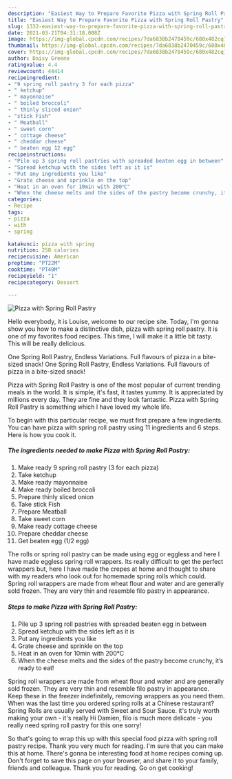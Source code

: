 ```yaml
---
description: "Easiest Way to Prepare Favorite Pizza with Spring Roll Pastry"
title: "Easiest Way to Prepare Favorite Pizza with Spring Roll Pastry"
slug: 1332-easiest-way-to-prepare-favorite-pizza-with-spring-roll-pastry
date: 2021-03-21T04:31:18.008Z
image: https://img-global.cpcdn.com/recipes/7da6838b2470459c/680x482cq70/pizza-with-spring-roll-pastry-recipe-main-photo.jpg
thumbnail: https://img-global.cpcdn.com/recipes/7da6838b2470459c/680x482cq70/pizza-with-spring-roll-pastry-recipe-main-photo.jpg
cover: https://img-global.cpcdn.com/recipes/7da6838b2470459c/680x482cq70/pizza-with-spring-roll-pastry-recipe-main-photo.jpg
author: Daisy Greene
ratingvalue: 4.4
reviewcount: 44414
recipeingredient:
- "9 spring roll pastry 3 for each pizza"
- " ketchup"
- " mayonnaise"
- " boiled broccoli"
- " thinly sliced onion"
- "stick Fish"
- " Meatball"
- " sweet corn"
- " cottage cheese"
- " cheddar cheese"
- " beaten egg 12 egg"
recipeinstructions:
- "Pile up 3 spring roll pastries with spreaded beaten egg in between"
- "Spread ketchup with the sides left as it is"
- "Put any ingredients you like"
- "Grate cheese and sprinkle on the top"
- "Heat in an oven for 10min with 200℃"
- "When the cheese melts and the sides of the pastry become crunchy, it’s ready to eat!"
categories:
- Recipe
tags:
- pizza
- with
- spring

katakunci: pizza with spring 
nutrition: 258 calories
recipecuisine: American
preptime: "PT22M"
cooktime: "PT40M"
recipeyield: "1"
recipecategory: Dessert

---
```



![Pizza with Spring Roll Pastry](https://img-global.cpcdn.com/recipes/7da6838b2470459c/680x482cq70/pizza-with-spring-roll-pastry-recipe-main-photo.jpg)

Hello everybody, it is Louise, welcome to our recipe site. Today, I'm gonna show you how to make a distinctive dish, pizza with spring roll pastry. It is one of my favorites food recipes. This time, I will make it a little bit tasty. This will be really delicious.

One Spring Roll Pastry, Endless Variations. Full flavours of pizza in a bite-sized snack! One Spring Roll Pastry, Endless Variations. Full flavours of pizza in a bite-sized snack!

Pizza with Spring Roll Pastry is one of the most popular of current trending meals in the world. It is simple, it's fast, it tastes yummy. It is appreciated by millions every day. They are fine and they look fantastic. Pizza with Spring Roll Pastry is something which I have loved my whole life.


To begin with this particular recipe, we must first prepare a few ingredients. You can have pizza with spring roll pastry using 11 ingredients and 6 steps. Here is how you cook it.

<!--inarticleads1-->

##### The ingredients needed to make Pizza with Spring Roll Pastry:

1. Make ready 9 spring roll pastry (3 for each pizza)
1. Take  ketchup
1. Make ready  mayonnaise
1. Make ready  boiled broccoli
1. Prepare  thinly sliced onion
1. Take stick Fish
1. Prepare  Meatball
1. Take  sweet corn
1. Make ready  cottage cheese
1. Prepare  cheddar cheese
1. Get  beaten egg (1/2 egg)


The rolls or spring roll pastry can be made using egg or eggless and here I have made eggless spring roll wrappers. Its really difficult to get the perfect wrappers but, here I have made the crepes at home and thought to share with my readers who look out for homemade spring rolls which could. Spring roll wrappers are made from wheat flour and water and are generally sold frozen. They are very thin and resemble filo pastry in appearance. 

<!--inarticleads2-->

##### Steps to make Pizza with Spring Roll Pastry:

1. Pile up 3 spring roll pastries with spreaded beaten egg in between
1. Spread ketchup with the sides left as it is
1. Put any ingredients you like
1. Grate cheese and sprinkle on the top
1. Heat in an oven for 10min with 200℃
1. When the cheese melts and the sides of the pastry become crunchy, it’s ready to eat!


Spring roll wrappers are made from wheat flour and water and are generally sold frozen. They are very thin and resemble filo pastry in appearance. Keep these in the freezer indefinitely, removing wrappers as you need them. When was the last time you ordered spring rolls at a Chinese restaurant? Spring Rolls are usually served with Sweet and Sour Sauce. it&#39;s truly worth making your own - it&#39;s really Hi Damien, filo is much more delicate - you really need spring roll pastry for this one sorry! 

So that's going to wrap this up with this special food pizza with spring roll pastry recipe. Thank you very much for reading. I'm sure that you can make this at home. There's gonna be interesting food at home recipes coming up. Don't forget to save this page on your browser, and share it to your family, friends and colleague. Thank you for reading. Go on get cooking!
